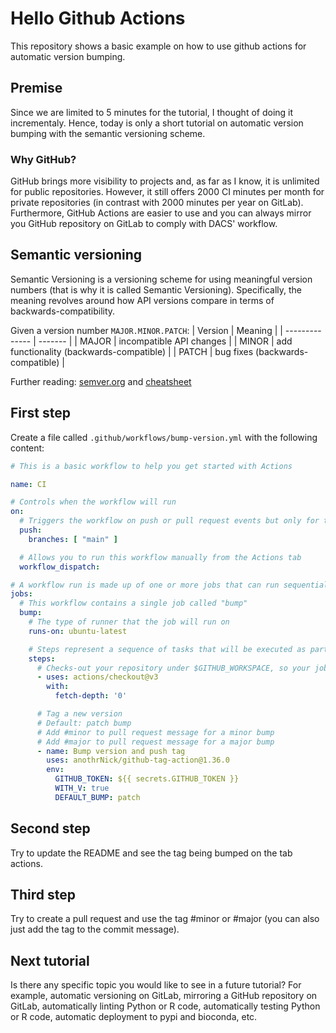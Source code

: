 # Hello Github Actions
This repository shows a basic example on how to use github actions for automatic version bumping.

## Premise
Since we are limited to 5 minutes for the tutorial, I thought of doing it incrementaly. Hence, today is only a short tutorial on automatic version bumping with the semantic versioning scheme.

### Why GitHub?
GitHub brings more visibility to projects and, as far as I know, it is unlimited for public repositories. However, it still offers 2000 CI minutes per month for private repositories (in contrast with 2000 minutes per year on GitLab). Furthermore, GitHub Actions are easier to use and you can always mirror you GitHub repository on GitLab to comply with DACS' workflow.

## Semantic versioning
Semantic Versioning is a versioning scheme for using meaningful version numbers (that is why it is called Semantic Versioning). Specifically, the meaning revolves around how API versions compare in terms of backwards-compatibility.

Given a version number `MAJOR.MINOR.PATCH`:
| Version | Meaning |
| -------------- | ------- |
| MAJOR | incompatible API changes |
| MINOR | add functionality (backwards-compatible) |
| PATCH | bug fixes (backwards-compatible) |

Further reading: [semver.org](https://semver.org/) and [cheatsheet](https://devhints.io/semver)

## First step
Create a file called `.github/workflows/bump-version.yml` with the following content:

```yml
# This is a basic workflow to help you get started with Actions

name: CI

# Controls when the workflow will run
on:
  # Triggers the workflow on push or pull request events but only for the "main" branch
  push:
    branches: [ "main" ]

  # Allows you to run this workflow manually from the Actions tab
  workflow_dispatch:

# A workflow run is made up of one or more jobs that can run sequentially or in parallel
jobs:
  # This workflow contains a single job called "bump"
  bump:
    # The type of runner that the job will run on
    runs-on: ubuntu-latest

    # Steps represent a sequence of tasks that will be executed as part of the job
    steps:
      # Checks-out your repository under $GITHUB_WORKSPACE, so your job can access it
      - uses: actions/checkout@v3
        with:
          fetch-depth: '0'

      # Tag a new version
      # Default: patch bump
      # Add #minor to pull request message for a minor bump
      # Add #major to pull request message for a major bump
      - name: Bump version and push tag
        uses: anothrNick/github-tag-action@1.36.0
        env:
          GITHUB_TOKEN: ${{ secrets.GITHUB_TOKEN }}
          WITH_V: true
          DEFAULT_BUMP: patch
```

## Second step
Try to update the README and see the tag being bumped on the tab actions.

## Third step
Try to create a pull request and use the tag #minor or #major (you can also just add the tag to the commit message).

## Next tutorial
Is there any specific topic you would like to see in a future tutorial? For example, automatic versioning on GitLab, mirroring a GitHub repository on GitLab, automatically linting Python or R code, automatically testing Python or R code, automatic deployment to pypi and bioconda, etc.
